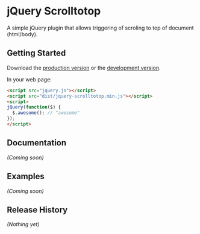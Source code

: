 # jQuery Scrolltotop

A simple jQuery plugin that allows triggering of scroling to top of document (html/body).

## Getting Started
Download the [production version][min] or the [development version][max].

[min]: https://raw.github.com/swallentin/jquery-scrolltotop/master/dist/jquery-scrolltotop.min.js
[max]: https://raw.github.com/swallentin/jquery-scrolltotop/master/dist/jquery-scrolltotop.js

In your web page:

```html
<script src="jquery.js"></script>
<script src="dist/jquery-scrolltotop.min.js"></script>
<script>
jQuery(function($) {
  $.awesome(); // "awesome"
});
</script>
```

## Documentation
_(Coming soon)_

## Examples
_(Coming soon)_

## Release History
_(Nothing yet)_
